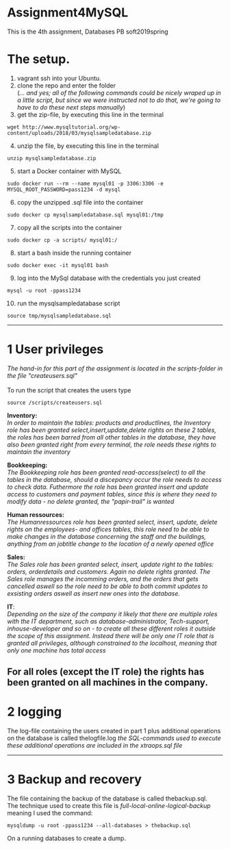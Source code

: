 # Assignment4MySQL
This is the 4th assignment, Databases PB soft2019spring

# The setup.

1) vagrant ssh into your Ubuntu.
2) clone the repo and enter the folder<br>
(*... and yes; all of the following commands could be nicely wraped up in a little script, but since we were instructed not to do that, we're going to have to do these next steps manually*)<br>
3) get the zip-file, by executing this line in the terminal
```
wget http://www.mysqltutorial.org/wp-content/uploads/2018/03/mysqlsampledatabase.zip
```
4) unzip the file, by executing this line in the terminal
```
unzip mysqlsampledatabase.zip
```
5) start a Docker container with MySQL
```
sudo docker run --rm --name mysql01 -p 3306:3306 -e MYSQL_ROOT_PASSWORD=pass1234 -d mysql
```
6) copy the unzipped .sql file into the container
```
sudo docker cp mysqlsampledatabase.sql mysql01:/tmp
```
7) copy all the scripts into the container
```
sudo docker cp -a scripts/ mysql01:/
```
8) start a bash inside the running container
```
sudo docker exec -it mysql01 bash
```
9) log into the MySql database with the credentials you just created
```
mysql -u root -ppass1234
```
10) run the mysqlsampledatabase script
```
source tmp/mysqlsampledatabase.sql
```
---------------------------------------------------------------------------------------------------------------------
# 1 User privileges
*The hand-in for this part of the assignment is located in the scripts-folder in the file "createusers.sql"*<br>
<br>
To run the script that creates the users type<br>
```
source /scripts/createusers.sql
```
<b>Inventory:</b><br> 
*In order to maintain the tables: products and productlines, the Inventory role has been granted select,insert,update,delete rights on these 2 tables, the roles has been barred from all other tables in the database, they have also been granted right from every terminal, the role needs these rights to maintain the inventory*

<b>Bookkeeping:</b><br>
*The Bookkeeping role has been granted  read-access(select) to all the tables in the database, should a discepancy occur the role needs to access to check data. Futhermore the role has been granted insert and update access to customers and payment tables, since this is where they need to modify data - no delete granted, the "papir-trail" is wanted*

<b>Human ressources:</b><br>
*The Humanressources role has been granted select, insert, update, delete rights on the employees- and offices tables, this role need to be able to make changes in the database concerning the staff and the buildings, anything from an jobtitle change to the location 
of a newly opened office*

<b>Sales:</b><br>
*The Sales role has been granted select, insert, update right to the tables: orders, orderdetails and customers. Again no delete rights granted. The Sales role manages the incomming orders, and the orders that gets cancelled aswell so the role need to be able to both commit updates to exsisting orders aswell as insert new ones into the database.*

<b>IT</b>:<br>
*Depending on the size of the company it likely that there are multiple roles with the IT department, such as database-administrator, Tech-support, inhouse-developer and so on - to create all these different roles it outside the scope of this assignment. Instead there will be only one IT role that is granted all privileges, although constrained to the localhost, meaning that only one machine has total access*

<b>For all roles (except the IT role) the rights has been granted on all machines in the company.</b>
-----------------------------------------------------------------------------------------------------------------
# 2 logging
The log-file containing the users created in part 1 plus additional operations on the database is called thelogfile.log
*the SQL-commands used to execute these additional operations are included in the xtraops.sql file*

-------------------------------------------------------------------------------------------------------------------
# 3 Backup and recovery
The file containing the backup of the database is called thebackup.sql.<br>
The technique used to create this file is *full-local-online-logical-backup* meaning I used the command:
```
mysqldump -u root -ppass1234 --all-databases > thebackup.sql
```
On a running databases to create a dump.

